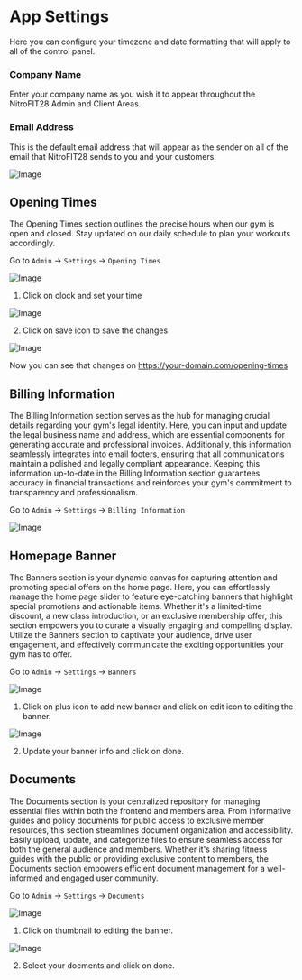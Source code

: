 # App Settings

Here you can configure your timezone and date formatting that will apply to all of the control panel.

### Company Name
Enter your company name as you wish it to appear throughout the NitroFIT28 Admin and Client Areas.

### Email Address
This is the default email address that will appear as the sender on all of the email that NitroFIT28 sends to you and your customers.

![Image](/nitrofit28/settings/main.jpg)

## Opening Times

The Opening Times section outlines the precise hours when our gym is open and closed. Stay updated on our daily schedule to plan your workouts accordingly.

Go to `Admin` -> `Settings` -> `Opening Times`

![Image](/nitrofit28/opentime/1.png)

1. Click on clock and set your time

![Image](/nitrofit28/opentime/2.png)

2. Click on save icon to save the changes

![Image](/nitrofit28/opentime/3.png)

Now you can see that changes on https://your-domain.com/opening-times

## Billing Information

The Billing Information section serves as the hub for managing crucial details regarding your gym's legal identity. Here, you can input and update the legal business name and address, which are essential components for generating accurate and professional invoices. Additionally, this information seamlessly integrates into email footers, ensuring that all communications maintain a polished and legally compliant appearance. Keeping this information up-to-date in the Billing Information section guarantees accuracy in financial transactions and reinforces your gym's commitment to transparency and professionalism.

Go to `Admin` -> `Settings` -> `Billing Information`

![Image](/nitrofit28/settings/billings-info.jpg)

## Homepage Banner

The Banners section is your dynamic canvas for capturing attention and promoting special offers on the home page. Here, you can effortlessly manage the home page slider to feature eye-catching banners that highlight special promotions and actionable items. Whether it's a limited-time discount, a new class introduction, or an exclusive membership offer, this section empowers you to curate a visually engaging and compelling display. Utilize the Banners section to captivate your audience, drive user engagement, and effectively communicate the exciting opportunities your gym has to offer.

Go to `Admin` -> `Settings` -> `Banners`

![Image](/nitrofit28/banner/1.jpg)

1. Click on plus icon to add new banner and click on edit icon to editing the banner.

![Image](/nitrofit28/banner/2.jpg)

2. Update your banner info and click on done.

## Documents

The Documents section is your centralized repository for managing essential files within both the frontend and members area. From informative guides and policy documents for public access to exclusive member resources, this section streamlines document organization and accessibility. Easily upload, update, and categorize files to ensure seamless access for both the general audience and members. Whether it's sharing fitness guides with the public or providing exclusive content to members, the Documents section empowers efficient document management for a well-informed and engaged user community.

Go to `Admin` -> `Settings` -> `Documents`

![Image](/nitrofit28/documents/1.png)

1. Click on thumbnail to editing the banner.

![Image](/nitrofit28/documents/2.png)

2. Select your docments and click on done.